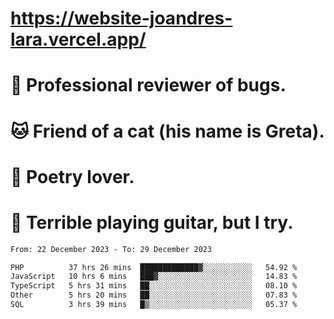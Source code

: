 # https://website-joandres-lara.vercel.app/
# 🐛 Professional reviewer of bugs.
# 🐱 Friend of a cat (his name is Greta).
# 📜 Poetry lover.
# 🎸 Terrible playing guitar, but I try.

<!--START_SECTION:waka-->

```txt
From: 22 December 2023 - To: 29 December 2023

PHP          37 hrs 26 mins  █████████████▓░░░░░░░░░░░   54.92 %
JavaScript   10 hrs 6 mins   ███▓░░░░░░░░░░░░░░░░░░░░░   14.83 %
TypeScript   5 hrs 31 mins   ██░░░░░░░░░░░░░░░░░░░░░░░   08.10 %
Other        5 hrs 20 mins   ██░░░░░░░░░░░░░░░░░░░░░░░   07.83 %
SQL          3 hrs 39 mins   █▒░░░░░░░░░░░░░░░░░░░░░░░   05.37 %
```

<!--END_SECTION:waka-->

